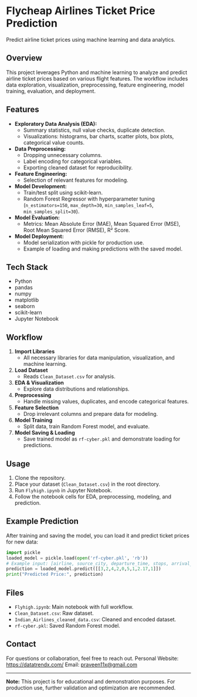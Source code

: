 # Flycheap Airlines Ticket Price Prediction

Predict airline ticket prices using machine learning and data analytics.

## Overview

This project leverages Python and machine learning to analyze and predict airline ticket prices based on various flight features. The workflow includes data exploration, visualization, preprocessing, feature engineering, model training, evaluation, and deployment.

## Features

- **Exploratory Data Analysis (EDA):**
  - Summary statistics, null value checks, duplicate detection.
  - Visualizations: histograms, bar charts, scatter plots, box plots, categorical value counts.
- **Data Preprocessing:**
  - Dropping unnecessary columns.
  - Label encoding for categorical variables.
  - Exporting cleaned dataset for reproducibility.
- **Feature Engineering:**
  - Selection of relevant features for modeling.
- **Model Development:**
  - Train/test split using scikit-learn.
  - Random Forest Regressor with hyperparameter tuning (`n_estimators=150`, `max_depth=30`, `min_samples_leaf=5`, `min_samples_split=30`).
- **Model Evaluation:**
  - Metrics: Mean Absolute Error (MAE), Mean Squared Error (MSE), Root Mean Squared Error (RMSE), R² Score.
- **Model Deployment:**
  - Model serialization with pickle for production use.
  - Example of loading and making predictions with the saved model.

## Tech Stack

- Python
- pandas
- numpy
- matplotlib
- seaborn
- scikit-learn
- Jupyter Notebook

## Workflow

1. **Import Libraries**
   - All necessary libraries for data manipulation, visualization, and machine learning.
2. **Load Dataset**
   - Reads `Clean_Dataset.csv` for analysis.
3. **EDA & Visualization**
   - Explore data distributions and relationships.
4. **Preprocessing**
   - Handle missing values, duplicates, and encode categorical features.
5. **Feature Selection**
   - Drop irrelevant columns and prepare data for modeling.
6. **Model Training**
   - Split data, train Random Forest model, and evaluate.
7. **Model Saving & Loading**
   - Save trained model as `rf-cyber.pkl` and demonstrate loading for predictions.

## Usage

1. Clone the repository.
2. Place your dataset (`Clean_Dataset.csv`) in the root directory.
3. Run `Flyhigh.ipynb` in Jupyter Notebook.
4. Follow the notebook cells for EDA, preprocessing, modeling, and prediction.

## Example Prediction

After training and saving the model, you can load it and predict ticket prices for new data:

```python
import pickle
loaded_model = pickle.load(open('rf-cyber.pkl', 'rb'))
# Example input: [airline, source_city, departure_time, stops, arrival_time, destination_city, class, duration, days_left]
prediction = loaded_model.predict([[3,2,4,2,0,5,1,2.17,1]])
print("Predicted Price:", prediction)
```

## Files

- `Flyhigh.ipynb`: Main notebook with full workflow.
- `Clean_Dataset.csv`: Raw dataset.
- `Indian_Airlines_cleaned_data.csv`: Cleaned and encoded dataset.
- `rf-cyber.pkl`: Saved Random Forest model.

## Contact

For questions or collaboration, feel free to reach out.
Personal Website: https://datatrendx.com/
Email: praveen11x@gmail.com

---

**Note:** This project is for educational and demonstration purposes. For production use, further validation and optimization are recommended.
